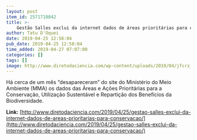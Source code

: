 ```yaml
---
layout: post
item_id: 2571710842
title: >-
    Gestão Salles exclui da internet dados de áreas prioritárias para conservação
author: Tatu D'Oquei
date: 2019-04-25 12:58:04
pub_date: 2019-04-25 12:58:04
time_added: 2019-04-27 07:07:00
categories: []
tags: []
image: http://www.diretodaciencia.com/wp-content/uploads/2019/04/jfcrz_abr_10041914183df.jpg
---
```


Há cerca de um mês “desapareceram” do site do Ministério do Meio Ambiente (MMA) os dados das Áreas e Ações Prioritárias para a Conservação, Utilização Sustentável e Repartição dos Benefícios da Biodiversidade.

**Link:** [http://www.diretodaciencia.com/2019/04/25/gestao-salles-exclui-da-internet-dados-de-areas-prioritarias-para-conservacao/](http://www.diretodaciencia.com/2019/04/25/gestao-salles-exclui-da-internet-dados-de-areas-prioritarias-para-conservacao/)

